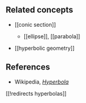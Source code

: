 
## Related concepts

* [[conic section]]

  * [[ellipse]], [[parabola]]

* [[hyperbolic geometry]]

## References

* Wikipedia, _[Hyperbola](https://en.wikipedia.org/wiki/Hyperbola)_

[[!redirects hyperbolas]]